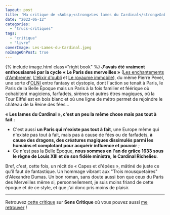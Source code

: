 ```yaml
---
layout: post
title: 'Ma critique de «&nbsp;<strong>Les lames du Cardinal</strong>&nbsp;» de <em>Pierre Pevel</em>'
date: "2022-06-12"
categories: 
  - "trucs-critiques"
tags: 
  - "critique"
  - "livre"
coverImage: Les-Lames-du-Cardinal.jpeg
noImageOnPost: true
---
```


{% include image.html class="right book" %}
<strong>J'avais été vraiment enthousiasmé par la cycle «&nbsp;Le Paris des merveilles&nbsp;»</strong> (<a href="https://www.6x8.org/2019/06/ma-critique-de-les-enchantements-dambremer-de-pierre-pevel/">Les enchantements d'Ambremer</a>, <a href="https://www.6x8.org/2019/07/ma-critique-de-lelixir-doubli-de-pierre-pevel/">L'élixir d'oubli</a> et <a href="https://www.6x8.org/2019/12/ma-critique-de-le-paris-des-merveilles-tome-3-le-royaume-immobile-de-pierre-pevel/">Le royaume immobile</a>), du même Pierre Pevel, une sorte d'<abbr title="Objet Littéraire Non-Identifié">OLNI</abbr> entre fantasy et dystopie, dont l'action se tenait à Paris, le Paris de la Belle Époque mais un Paris à la fois familier et féérique où cohabitent magiciens, farfadets, sirènes et autres êtres magiques, où la Tour Eiffel est en bois blanc et où une ligne de métro permet de rejoindre le château de la Reine des fées...

<strong>«&nbsp;Les lames du Cardinal&nbsp;», c'est un peu la même chose mais pas tout à fait</strong>&nbsp;:

- C'est aussi <strong>un Paris qui n'existe pas tout à fait</strong>, une Europe même qui n'existe pas tout à fait, mais pas à cause de fées ou de farfadets, <strong>à cause des dragons, des créatures magiques dissimulés parmi les humains et complotant pour acquérir influence et pouvoir</strong>&nbsp;;
- Ce n'est pas la Belle Époque, <strong>nous sommes en l'an de grâce 1633 sous le règne de Louis XIII et de son fidèle ministre, le Cardinal Richelieu</strong>.

Bref, c'est, cette fois, un récit de «&nbsp;Capes et d'épées&nbsp;», mâtiné de juste ce qu'il faut de fantastique. Un hommage vibrant aux "Trois mousquetaires" d'Alexandre Dumas. Un bon roman, sans doute aussi bon que ceux du Paris des Merveilles même si, personnellement, je suis moins friand de cette époque et de ce style, et que j'ai donc pris moins de plaisir.
 
* * *

Retrouvez [cette critique](https://www.senscritique.com/livre/Les_Lames_du_Cardinal_tome_1/critique/271769215) sur **Sens Critique** où vous pouvez aussi [me retrouver](http://www.senscritique.com/Arnaud_Malon) !
